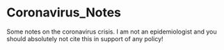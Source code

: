 # Coronavirus_Notes
Some notes on the coronavirus crisis. I am not an epidemiologist and you should absolutely not cite this in support of any policy!
